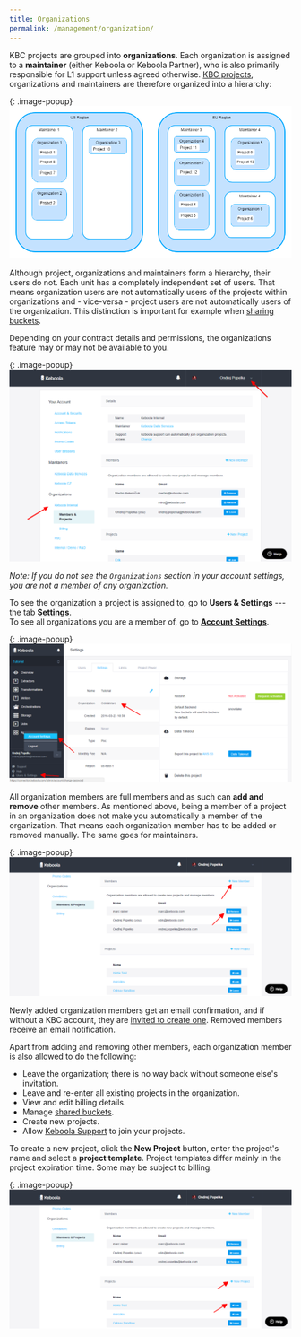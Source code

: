 ```yaml
---
title: Organizations
permalink: /management/organization/
---
```


KBC projects are grouped into **organizations**. Each organization is assigned to a **maintainer** (either Keboola or
Keboola Partner), who is also primarily responsible for L1 support unless agreed otherwise.
[KBC projects](/management/#project-status), organizations
and maintainers are therefore organized into a hierarchy:

{: .image-popup}
![Screenshot - Project Hierarchy](/management/organization/organizations-maintainers.png)

Although project, organizations and maintainers form a hierarchy, their users do not. Each unit has a completely
independent set of users. That means organization users are not automatically users of the projects
within organizations and - vice-versa - project users are not automatically users of the organization.
This distinction is important for example when [sharing buckets](/storage/buckets/sharing/#sharing-type).

Depending on your contract details and permissions, the organizations feature may or may not be available to you.

{: .image-popup}
![Screenshot - Organizations](/management/organization/organization-1.png)

*Note: If you do not see the `Organizations` section in your account settings,
you are not a member of any organization.*

To see the organization a project is assigned to, go to **Users & Settings** --- the tab
[**Settings**](/management/project/).
<br> To see all organizations you are a member of, go to [**Account Settings**](/management/account/).

{: .image-popup}
![Screenshot - Project Settings](/management/organization/project-detail.png)

All organization members are full members and as such can **add and remove** other members.
As mentioned above, being a member of a project in an organization does not make you automatically
a member of the organization. That means each organization member has to be added or removed manually.
The same goes for maintainers.

{: .image-popup}
![Screenshot - Organizations](/management/organization/organization-2.png)

Newly added organization members get an email confirmation, and if without a KBC account,
they are [invited to create one](/management/project/users/#new-user).
Removed members receive an email notification.

Apart from adding and removing other members, each organization member is also allowed to do the following:

- Leave the organization; there is no way back without someone else's invitation.
- Leave and re-enter all existing projects in the organization.
- View and edit billing details.
- Manage [shared buckets](/storage/buckets/sharing/).
- Create new projects.
- Allow [Keboola Support](/management/support/#require-approval-for-support-access) to join your projects.

To create a new project, click the **New Project** button, enter the project's name and select a **project template**.
Project templates differ mainly in the project expiration time. Some may be subject to billing.

{: .image-popup}
![Screenshot - Organizations](/management/organization/organization-3.png)
